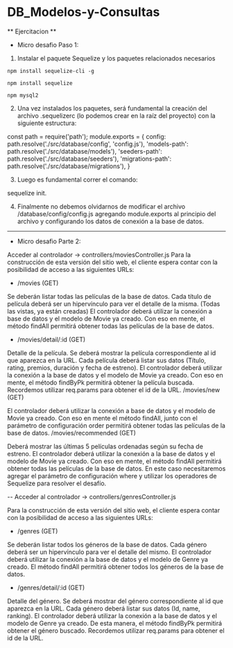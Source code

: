 # DB_Modelos-y-Consultas

** Ejercitacion **

- Micro desafio Paso 1:

1. Instalar el paquete Sequelize y los paquetes relacionados necesarios

`npm install sequelize-cli -g`

`npm install sequelize`

`npm mysql2`

2. Una vez instalados los paquetes, será fundamental la creación del archivo .sequelizerc (lo podemos crear en la raíz del proyecto) con la siguiente estructura:
 
const path = require('path');
module.exports = {
  config: path.resolve('./src/database/config', 'config.js'),
  'models-path': path.resolve('./src/database/models'),
  'seeders-path': path.resolve('./src/database/seeders'),
  'migrations-path': path.resolve('./src/database/migrations'),
}

3. Luego es fundamental correr el comando:

sequelize init.

4. Finalmente no debemos olvidarnos de modificar el archivo /database/config/config.js agregando module.exports al principio del archivo 
y configurando los datos de conexión a la base de datos.

--------------------------------------------------------------------------------------------------------------------------------------------------------------------

- Micro desafio Parte 2:

Acceder al controlador → controllers/moviesController.js
Para la construcción de esta versión del sitio web, el cliente espera contar con la posibilidad de acceso a las siguientes URLs:

* /movies (GET)

Se deberán listar todas las películas de la base de datos. Cada título de película deberá ser un hipervínculo para ver el detalle de la misma. 
(Todas las vistas, ya están creadas)
El controlador deberá utilizar la conexión a base de datos y el modelo de Movie ya creado. Con eso en mente, el método findAll permitirá obtener
todas las películas de la base de datos.

* /movies/detail/:id (GET)

Detalle de la película. Se deberá mostrar la película correspondiente al id que aparezca en la URL. Cada película deberá listar sus datos (Título, rating, premios, duración y fecha de estreno).
El controlador deberá utilizar la conexión a la base de datos y el modelo de Movie ya creado. Con eso en mente, el método findByPk permitirá obtener la película buscada. Recordemos utilizar req.params para obtener el id de la URL.
/movies/new (GET)

El controlador deberá utilizar la conexión a base de datos y el modelo de Movie ya creado. Con eso en mente el método findAll, 
junto con el parámetro de configuración order permitirá obtener todas las películas de la base de datos.
/movies/recommended (GET)

Deberá mostrar las últimas 5 películas ordenadas según su fecha de estreno.
El controlador deberá utilizar la conexión a la base de datos y el modelo de Movie ya creado. Con eso en mente, el método findAll 
permitirá obtener todas las películas de la base de datos.
En este caso necesitaremos agregar el parámetro de configuración where y utilizar los operadores de Sequelize para resolver el desafío.


-- Acceder al controlador → controllers/genresController.js

Para la construcción de esta versión del sitio web, el cliente espera contar con la posibilidad de acceso a las siguientes URLs:

* /genres (GET)

Se deberán listar todos los géneros de la base de datos. Cada género deberá ser un hipervínculo para ver el detalle del mismo.
El controlador deberá utilizar la conexión a la base de datos y el modelo de Genre ya creado. El método findAll permitirá obtener 
todos los géneros de la base de datos.

* /genres/detail/:id (GET)

Detalle del género. Se deberá mostrar del género correspondiente al id que aparezca en la URL.
Cada género deberá listar sus datos (Id, name, ranking).
El controlador deberá utilizar la conexión a la base de datos y el modelo de Genre ya creado. De esta manera, 
el método findByPk permitirá obtener el género buscado. Recordemos utilizar req.params para obtener el id de la URL.
